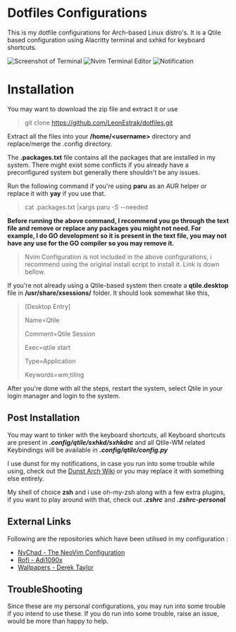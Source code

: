 # Dotfiles Configurations

This is my dotfile configurations for Arch-based Linux distro's. It is a Qtile based configuration using Alacritty terminal and sxhkd for keyboard shortcuts.

![Screenshot of Terminal](https://i.imgur.com/GP1jO9V.png)
![Nvim Terminal Editor](https://i.imgur.com/toDam7l.png)
![Notification](https://i.imgur.com/MBvN5wq.png)
# Installation

You may want to download the zip file and extract it or use
> git clone https://github.com/LeonEstrak/dotfiles.git

Extract all the files into your **/home/\<username>** directory and replace/merge the .config directory.

The **.packages.txt** file contains all the packages that are installed in my system. There might exist some conflicts if you already have a preconfigured system but generally there shouldn't be any issues.

Run the following command if you're using **paru** as an AUR helper or replace it with **yay** if you use that.
> cat .packages.txt |xargs paru -S --needed

**Before running the above command, I recommend you go through the text file and remove or replace any packages you might not need. For example, I do GO development so it is present in the text file, you may not have any use for the GO compiler so you may remove it.**

>Nvim Configuration is not included in the above configurations, i recommend using the original install script to install it. Link is down bellow.

If you're not already using a Qtile-based system then create a **qtile.desktop** file in **/usr/share/xsessions/** folder. It should look somewhat like this,

>[Desktop Entry]
>
>Name=Qtile
>
>Comment=Qtile Session
>
>Exec=qtile start
>
>Type=Application
>
>Keywords=wm;tiling

After you're done with all the steps, restart the system, select Qtile in your login manager and login to the system. 

## Post Installation

You may want to tinker with the keyboard shortcuts, all Keyboard shortcuts are present in ***.config/qtile/sxhkd/sxhkdrc***  and all Qtile-WM related Keybindings will be available in ***.config/qtile/config.py***  

I use dunst for my notifications, in case you run into some trouble while using, check out the [Dunst Arch Wiki](https://wiki.archlinux.org/title/Dunst)  or you may replace it with something else entirely.

My shell of choice **zsh** and i use oh-my-zsh along with a few extra plugins, if you want to play around with that, check out ***.zshrc*** and ***.zshrc-personal***

## External Links

Following are the repositories which have been utilised in my configuration : 

 - [NvChad - The NeoVim Configuration](https://github.com/siduck76/NvChad)
 -  [Rofi - Adi1090x](https://github.com/adi1090x/rofi)
 -  [Wallpapers - Derek Taylor](https://gitlab.com/dwt1/wallpapers)

## TroubleShooting

Since these are my personal configurations, you may run into some trouble if you intend to use these. If you do run into some trouble, raise an issue, would be more than happy to help.
